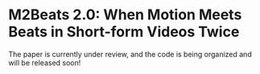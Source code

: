 # M2Beats 2.0: When Motion Meets Beats in Short-form Videos Twice
The paper is currently under review, and the code is being organized and will be released soon!
